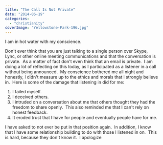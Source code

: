 ```yaml
---
title: "The Call Is Not Private"
date: "2014-06-19"
categories: 
  - "christianity"
coverImage: "Yellowstone-Park-196.jpg"
---
```


I am in hot water with my conscience.

Don't ever think that you are just talking to a single person over Skype, Lync, or other online meeting communications and that the conversation is private.  As a matter of fact don't even think that an email is private.  I am doing a lot of reflecting on this today, as I participated as a listener in a call  without being announced.  My conscience bothered me all night and honestly, I didn't measure up to the ethics and morals that I strongly believe in.  Here is some of the damage that listening in did for me:

1. I failed myself.
2. I deceived others.
3. I intruded on a conversation about me that others thought they had the freedom to share openly.  This also reminded me that I can't rely on honest feedback.
4. It eroded trust that I have for people and eventually people have for me.

I have asked to not ever be put in that position again.  In addition, I know that I have some relationship building to do with those I listened in on.  This is hard, because they don't know it.  I apologize
